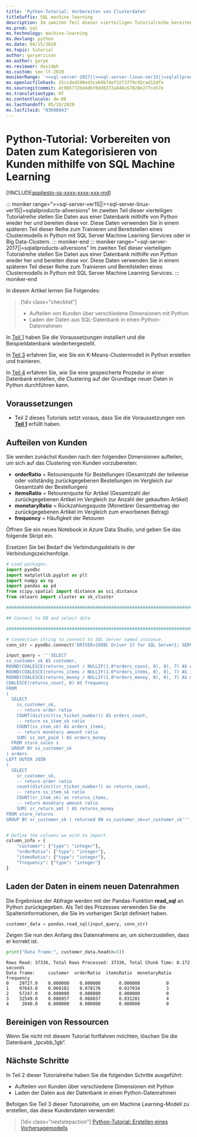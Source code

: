 ```yaml
---
title: 'Python-Tutorial: Vorbereiten von Clusterdaten'
titleSuffix: SQL machine learning
description: Im zweiten Teil dieser vierteiligen Tutorialreihe bereiten Sie SQL Server-Daten für das Clustering in Python mit SQL Machine Learning vor.
ms.prod: sql
ms.technology: machine-learning
ms.devlang: python
ms.date: 04/15/2020
ms.topic: tutorial
author: garyericson
ms.author: garye
ms.reviewer: davidph
ms.custom: seo-lt-2019
monikerRange: '>=sql-server-2017||>=sql-server-linux-ver15||=sqlallproducts-allversions'
ms.openlocfilehash: 25ccde4580e43ce68b74ef32f37f9c92cad12dfe
ms.sourcegitcommit: dc965772bd4dbf8dd8372a846c67028e277ce57e
ms.translationtype: HT
ms.contentlocale: de-DE
ms.lasthandoff: 05/19/2020
ms.locfileid: "83606843"
---
```

# <a name="python-tutorial-prepare-data-to-categorize-customers-with-sql-machine-learning"></a>Python-Tutorial: Vorbereiten von Daten zum Kategorisieren von Kunden mithilfe von SQL Machine Learning

[!INCLUDE[appliesto-ss-xxxx-xxxx-xxx-md](../../includes/appliesto-ss-xxxx-xxxx-xxx-md.md)]

::: moniker range=">=sql-server-ver15||>=sql-server-linux-ver15||=sqlallproducts-allversions"
Im zweiten Teil dieser vierteiligen Tutorialreihe stellen Sie Daten aus einer Datenbank mithilfe von Python wieder her und bereiten diese vor. Diese Daten verwenden Sie in einem späteren Teil dieser Reihe zum Trainieren und Bereitstellen eines Clustermodells in Python mit SQL Server Machine Learning Services oder in Big Data-Clustern.
::: moniker-end
::: moniker range="=sql-server-2017||=sqlallproducts-allversions"
Im zweiten Teil dieser vierteiligen Tutorialreihe stellen Sie Daten aus einer Datenbank mithilfe von Python wieder her und bereiten diese vor. Diese Daten verwenden Sie in einem späteren Teil dieser Reihe zum Trainieren und Bereitstellen eines Clustermodells in Python mit SQL Server Machine Learning Services.
::: moniker-end

In diesem Artikel lernen Sie Folgendes:

> [!div class="checklist"]
> * Aufteilen von Kunden über verschiedene Dimensionen mit Python
> * Laden der Daten aus SQL-Datenbank in einen Python-Datenrahmen

In [Teil 1](python-clustering-model.md) haben Sie die Voraussetzungen installiert und die Beispieldatenbank wiederhergestellt.

In [Teil 3](python-clustering-model-build.md) erfahren Sie, wie Sie ein K-Means-Clustermodell in Python erstellen und trainieren.

In [Teil 4](python-clustering-model-deploy.md) erfahren Sie, wie Sie eine gespeicherte Prozedur in einer Datenbank erstellen, die Clustering auf der Grundlage neuer Daten in Python durchführen kann.

## <a name="prerequisites"></a>Voraussetzungen

* Teil 2 dieses Tutorials setzt voraus, dass Sie die Voraussetzungen von [**Teil 1**](python-clustering-model.md) erfüllt haben.

## <a name="separate-customers"></a>Aufteilen von Kunden

Sie werden zunächst Kunden nach den folgenden Dimensionen aufteilen, um sich auf das Clustering von Kunden vorzubereiten:

* **orderRatio** = Retourenquote für Bestellungen (Gesamtzahl der teilweise oder vollständig zurückgegebenen Bestellungen im Vergleich zur Gesamtzahl der Bestellungen)
* **itemsRatio** = Retourenquote für Artikel (Gesamtzahl der zurückgegebenen Artikel im Vergleich zur Anzahl der gekauften Artikel)
* **monetaryRatio** = Rückzahlungsquote (Monetärer Gesamtbetrag der zurückgegebenen Artikel im Vergleich zum erworbenen Betrag)
* **frequency** = Häufigkeit der Retouren

Öffnen Sie ein neues Notebook in Azure Data Studio, und geben Sie das folgende Skript ein.

Ersetzen Sie bei Bedarf die Verbindungsdetails in der Verbindungszeichenfolge.

```python
# Load packages.
import pyodbc
import matplotlib.pyplot as plt
import numpy as np
import pandas as pd
from scipy.spatial import distance as sci_distance
from sklearn import cluster as sk_cluster

################################################################################################

## Connect to DB and select data

################################################################################################

# Connection string to connect to SQL Server named instance.
conn_str = pyodbc.connect('DRIVER={ODBC Driver 17 for SQL Server}; SERVER=<SQL Server>; DATABASE=tpcxbb_1gb; Trusted_Connection=yes')

input_query = '''SELECT
ss_customer_sk AS customer,
ROUND(COALESCE(returns_count / NULLIF(1.0*orders_count, 0), 0), 7) AS orderRatio,
ROUND(COALESCE(returns_items / NULLIF(1.0*orders_items, 0), 0), 7) AS itemsRatio,
ROUND(COALESCE(returns_money / NULLIF(1.0*orders_money, 0), 0), 7) AS monetaryRatio,
COALESCE(returns_count, 0) AS frequency
FROM
(
  SELECT
    ss_customer_sk,
    -- return order ratio
    COUNT(distinct(ss_ticket_number)) AS orders_count,
    -- return ss_item_sk ratio
    COUNT(ss_item_sk) AS orders_items,
    -- return monetary amount ratio
    SUM( ss_net_paid ) AS orders_money
  FROM store_sales s
  GROUP BY ss_customer_sk
) orders
LEFT OUTER JOIN
(
  SELECT
    sr_customer_sk,
    -- return order ratio
    count(distinct(sr_ticket_number)) as returns_count,
    -- return ss_item_sk ratio
    COUNT(sr_item_sk) as returns_items,
    -- return monetary amount ratio
    SUM( sr_return_amt ) AS returns_money
FROM store_returns
GROUP BY sr_customer_sk ) returned ON ss_customer_sk=sr_customer_sk'''


# Define the columns we wish to import.
column_info = {
    "customer": {"type": "integer"},
    "orderRatio": {"type": "integer"},
    "itemsRatio": {"type": "integer"},
    "frequency": {"type": "integer"}
}
```

## <a name="load-the-data-into-a-data-frame"></a>Laden der Daten in einem neuen Datenrahmen

Die Ergebnisse der Abfrage werden mit der Pandas-Funktion **read_sql** an Python zurückgegeben. Als Teil des Prozesses verwenden Sie die Spalteninformationen, die Sie im vorherigen Skript definiert haben.

```python
customer_data = pandas.read_sql(input_query, conn_str)
```

Zeigen Sie nun den Anfang des Datenrahmens an, um sicherzustellen, dass er korrekt ist.

```python
print("Data frame:", customer_data.head(n=5))
```

```results
Rows Read: 37336, Total Rows Processed: 37336, Total Chunk Time: 0.172 seconds
Data frame:     customer  orderRatio  itemsRatio  monetaryRatio  frequency
0    29727.0    0.000000    0.000000       0.000000          0
1    97643.0    0.068182    0.078176       0.037034          3
2    57247.0    0.000000    0.000000       0.000000          0
3    32549.0    0.086957    0.068657       0.031281          4
4     2040.0    0.000000    0.000000       0.000000          0
```

## <a name="clean-up-resources"></a>Bereinigen von Ressourcen

Wenn Sie nicht mit diesem Tutorial fortfahren möchten, löschen Sie die Datenbank „tpcxbb_1gb“.

## <a name="next-steps"></a>Nächste Schritte

In Teil 2 dieser Tutorialreihe haben Sie die folgenden Schritte ausgeführt:

* Aufteilen von Kunden über verschiedene Dimensionen mit Python
* Laden der Daten aus der Datenbank in einen Python-Datenrahmen

Befolgen Sie Teil 3 dieser Tutorialreihe, um ein Machine Learning-Modell zu erstellen, das diese Kundendaten verwendet:

> [!div class="nextstepaction"]
> [Python-Tutorial: Erstellen eines Vorhersagemodells](python-clustering-model-build.md)
